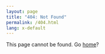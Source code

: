 ```yaml
---
layout: page
title: "404: Not Found"
permalink: /404.html
lang: x-default
---
```


This page cannot be found. Go [home](/)?
